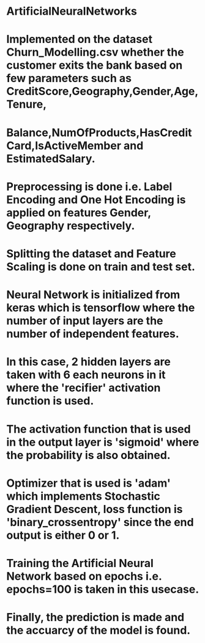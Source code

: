# ArtificialNeuralNetworks
# Implemented on the dataset Churn_Modelling.csv whether the customer exits the bank based on few parameters such as CreditScore,Geography,Gender,Age,Tenure,
# Balance,NumOfProducts,HasCreditCard,IsActiveMember and EstimatedSalary.
# Preprocessing is done i.e. Label Encoding and One Hot Encoding is applied on features Gender, Geography respectively.
# Splitting the dataset and Feature Scaling is done on train and test set.
# Neural Network is initialized from keras which is tensorflow where the number of input layers are the number of independent features.
# In this case, 2 hidden layers are taken with 6 each neurons in it where the 'recifier' activation function is used.
# The activation function that is used in the output layer is 'sigmoid' where the probability is also obtained.
# Optimizer that is used is 'adam' which implements Stochastic Gradient Descent, loss function is 'binary_crossentropy' since the end output is either 0 or 1.
# Training the Artificial Neural Network based on epochs i.e. epochs=100 is taken in this usecase.
# Finally, the prediction is made and the accuarcy of the model is found.
 

